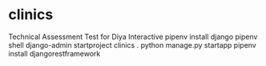 # clinics
Technical Assessment Test for Diya Interactive
pipenv install django
pipenv shell
django-admin startproject clinics .
python manage.py startapp 
pipenv install djangorestframework
